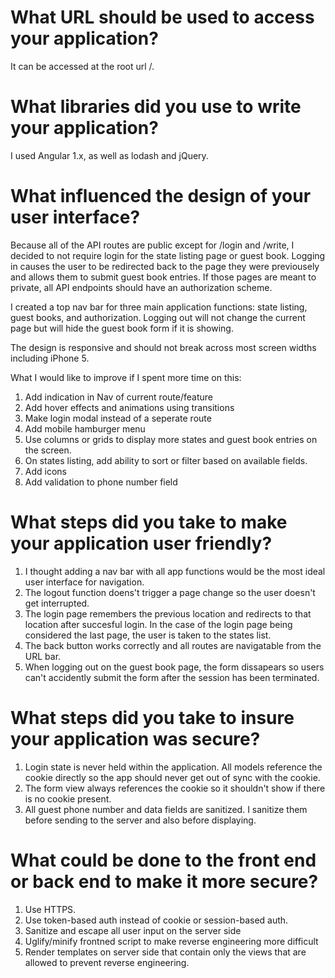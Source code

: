 # What URL should be used to access your application?

It can be accessed at the root url /.

# What libraries did you use to write your application?

I used Angular 1.x, as well as lodash and jQuery.

# What influenced the design of your user interface?

Because all of the API routes are public except for /login and /write, I decided to not require login for the state listing page or guest book. Logging in causes the user to be redirected back to the page they were previousely and allows them to submit guest book entries.
If those pages are meant to private, all API endpoints should have an authorization scheme.

I created a top nav bar for three main application functions: state listing, guest books, and authorization. Logging out will not change the current page but will hide the guest book form if it is showing.

The design is responsive and should not break across most screen widths including iPhone 5.

What I would like to improve if I spent more time on this:

1. Add indication in Nav of current route/feature
2. Add hover effects and animations using transitions
3. Make login modal instead of a seperate route
4. Add mobile hamburger menu
5. Use columns or grids to display more states and guest book entries on the screen.
6. On states listing, add ability to sort or filter based on available fields.
7. Add icons
8. Add validation to phone number field


# What steps did you take to make your application user friendly?

1. I thought adding a nav bar with all app functions would be the most ideal user interface for navigation.
2. The logout function doens't trigger a page change so the user doesn't get interrupted. 
3. The login page remembers the previous location and redirects to that location after succesful login. In the case of the login page being considered the last page, the user is taken to the states list.
4. The back button works correctly and all routes are navigatable from the URL bar.
5. When logging out on the guest book page, the form dissapears so users can't accidently submit the form after the session has been terminated.


# What steps did you take to insure your application was secure?

1. Login state is never held within the application. All models reference the cookie directly so the app should never get out of sync with the cookie.
2. The form view always references the cookie so it shouldn't show if there is no cookie present.
3. All guest phone number and data fields are sanitized. I sanitize them before sending to the server and also before displaying.

# What could be done to the front end or back end to make it more secure?

1. Use HTTPS.
2. Use token-based auth instead of cookie or session-based auth. 
3. Sanitize and escape all user input on the server side
4. Uglify/minify frontned script to make reverse engineering more difficult
5. Render templates on server side that contain only the views that are allowed to prevent reverse engineering.
